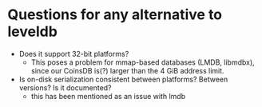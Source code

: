 # Questions for any alternative to leveldb

- Does it support 32-bit platforms?
    - This poses a problem for mmap-based databases (LMDB, libmdbx), since our CoinsDB is(?)
      larger than the 4 GiB address limit.
- Is on-disk serialization consistent between platforms? Between versions? Is it
  documented?
    - this has been mentioned as an issue with lmdb
